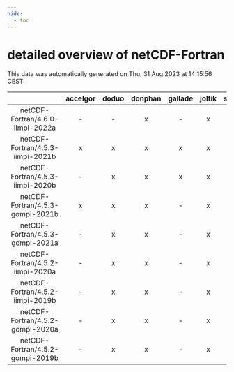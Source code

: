 ```yaml
---
hide:
  - toc
---
```


detailed overview of netCDF-Fortran
===================================


This data was automatically generated on Thu, 31 Aug 2023 at 14:15:56 CEST  

| |accelgor|doduo|donphan|gallade|joltik|skitty|swalot|victini|
| :---: | :---: | :---: | :---: | :---: | :---: | :---: | :---: | :---: |
|netCDF-Fortran/4.6.0-iimpi-2022a|-|-|x|-|x|x|x|x|
|netCDF-Fortran/4.5.3-iimpi-2021b|x|x|x|x|x|x|x|x|
|netCDF-Fortran/4.5.3-iimpi-2020b|-|x|x|x|x|x|x|x|
|netCDF-Fortran/4.5.3-gompi-2021b|x|x|x|-|x|x|x|x|
|netCDF-Fortran/4.5.3-gompi-2021a|-|x|x|-|x|x|x|x|
|netCDF-Fortran/4.5.2-iimpi-2020a|-|x|x|-|x|x|x|x|
|netCDF-Fortran/4.5.2-iimpi-2019b|-|x|x|-|x|x|x|x|
|netCDF-Fortran/4.5.2-gompi-2020a|-|x|x|-|x|x|x|x|
|netCDF-Fortran/4.5.2-gompi-2019b|-|x|x|-|x|x|-|x|
